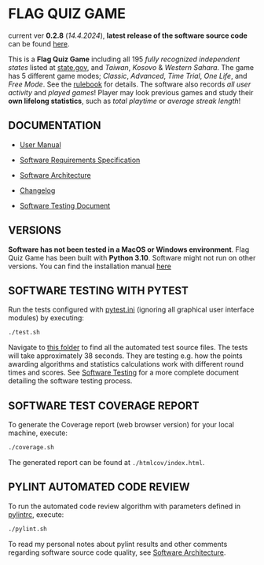 # FLAG QUIZ GAME

current ver **0.2.8** (_14.4.2024_), **latest release of the software source code** can be found [here](https://github.com/joonarafael/ohte/releases "Flag Game Releases").

This is a **Flag Quiz Game** including all 195 _fully recognized independent states_ listed at [state.gov](https://www.state.gov/independent-states-in-the-world/ "List of independent states at state.gov"), and _Taiwan_, _Kosovo_ & _Western Sahara_. The game has 5 different game modes; _Classic_, _Advanced_, _Time Trial_, _One Life_, and _Free Mode_. See the [rulebook](./flaggame/src/logs/gamerules.txt "Open Rule Book") for details. The software also records _all user activity_ and _played games_! Player may look previous games and study their **own lifelong statistics**, such as _total playtime_ or _average streak length_!

## DOCUMENTATION

- [User Manual](./documentation/user_manual.md)

- [Software Requirements Specification](./documentation/requirements_specification.md)

- [Software Architecture](./documentation/architecture.md)

- [Changelog](./documentation/changelog.md)

- [Software Testing Document](./documentation/software_testing.md)

## VERSIONS

**Software has not been tested in a MacOS or Windows environment**. Flag Quiz Game has been built with **Python 3.10**. Software might not run on other versions. You can find the installation manual [here](./documentation/user_manual.md "User Manual")

## SOFTWARE TESTING WITH PYTEST

Run the tests configured with [pytest.ini](./flaggame/pytest.ini "Open the pytest configuration file") (ignoring all graphical user interface modules) by executing:

```bash
./test.sh
```

Navigate to [this folder](./flaggame/src/tests/ "Tests folder") to find all the automated test source files. The tests will take approximately 38 seconds. They are testing e.g. how the points awarding algorithms and statistics calculations work with different round times and scores. See [Software Testing](./documentation/software_testing.md) for a more complete document detailing the software testing process.

## SOFTWARE TEST COVERAGE REPORT

To generate the Coverage report (web browser version) for your local machine, execute:

```bash
./coverage.sh
```

The generated report can be found at `./htmlcov/index.html`.

## PYLINT AUTOMATED CODE REVIEW

To run the automated code review algorithm with parameters defined in [pylintrc](./flaggame/.pylintrc "Open the pylint configuration file"), execute:

```bash
./pylint.sh
```

To read my personal notes about pylint results and other comments regarding software source code quality, see [Software Architecture](./documentation/architecture.md#remaining-issues-with-source-code-quality--software-logic "Read more about Remaining Quality Concerns").
